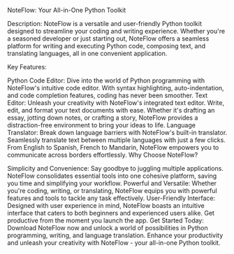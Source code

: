 NoteFlow: Your All-in-One Python Toolkit

Description:
NoteFlow is a versatile and user-friendly Python toolkit designed to streamline your coding and writing experience. Whether you're a seasoned developer or just starting out, NoteFlow offers a seamless platform for writing and executing Python code, composing text, and translating languages, all in one convenient application.

Key Features:

Python Code Editor:
Dive into the world of Python programming with NoteFlow's intuitive code editor. With syntax highlighting, auto-indentation, and code completion features, coding has never been smoother.
Text Editor:
Unleash your creativity with NoteFlow's integrated text editor. Write, edit, and format your text documents with ease. Whether it's drafting an essay, jotting down notes, or crafting a story, NoteFlow provides a distraction-free environment to bring your ideas to life.
Language Translator:
Break down language barriers with NoteFlow's built-in translator. Seamlessly translate text between multiple languages with just a few clicks. From English to Spanish, French to Mandarin, NoteFlow empowers you to communicate across borders effortlessly.
Why Choose NoteFlow?

Simplicity and Convenience:
Say goodbye to juggling multiple applications. NoteFlow consolidates essential tools into one cohesive platform, saving you time and simplifying your workflow.
Powerful and Versatile:
Whether you're coding, writing, or translating, NoteFlow equips you with powerful features and tools to tackle any task effectively.
User-Friendly Interface:
Designed with user experience in mind, NoteFlow boasts an intuitive interface that caters to both beginners and experienced users alike. Get productive from the moment you launch the app.
Get Started Today:
Download NoteFlow now and unlock a world of possibilities in Python programming, writing, and language translation. Enhance your productivity and unleash your creativity with NoteFlow - your all-in-one Python toolkit.
